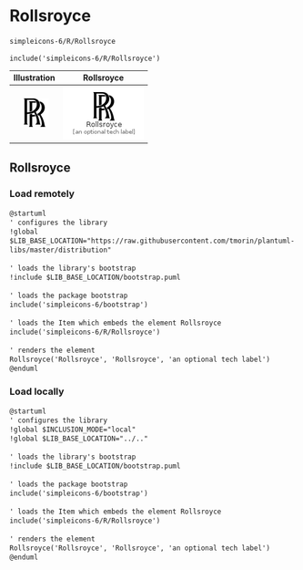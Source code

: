 # Rollsroyce


```text
simpleicons-6/R/Rollsroyce
```

```text
include('simpleicons-6/R/Rollsroyce')
```



| Illustration | Rollsroyce |
| :---: | :---: |
| ![illustration for Illustration](../../simpleicons-6/R/Rollsroyce.png) | ![illustration for Rollsroyce](../../simpleicons-6/R/Rollsroyce.Local.png) |




## Rollsroyce

### Load remotely
```plantuml
@startuml
' configures the library
!global $LIB_BASE_LOCATION="https://raw.githubusercontent.com/tmorin/plantuml-libs/master/distribution"

' loads the library's bootstrap
!include $LIB_BASE_LOCATION/bootstrap.puml

' loads the package bootstrap
include('simpleicons-6/bootstrap')

' loads the Item which embeds the element Rollsroyce
include('simpleicons-6/R/Rollsroyce')

' renders the element
Rollsroyce('Rollsroyce', 'Rollsroyce', 'an optional tech label')
@enduml
```

### Load locally
```plantuml
@startuml
' configures the library
!global $INCLUSION_MODE="local"
!global $LIB_BASE_LOCATION="../.."

' loads the library's bootstrap
!include $LIB_BASE_LOCATION/bootstrap.puml

' loads the package bootstrap
include('simpleicons-6/bootstrap')

' loads the Item which embeds the element Rollsroyce
include('simpleicons-6/R/Rollsroyce')

' renders the element
Rollsroyce('Rollsroyce', 'Rollsroyce', 'an optional tech label')
@enduml
```

